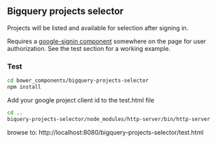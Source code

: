 ## Bigquery projects selector
Projects will be listed and available for selection after signing in.

Requires a [google-signin component](https://elements.polymer-project.org/elements/google-signin) somewhere on the page for user authorization.  See the test section for a working example.

### Test
```bash
cd bower_components/bigquery-projects-selector
npm install
```
Add your google project client id to the test.html file

```bash
cd ..
biquery-projects-selector/node_modules/http-server/bin/http-server
```
browse to:
http://localhost:8080/bigquery-projects-selector/test.html
